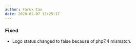 ```yaml
---
author: Faruk Can
date: 2020-02-07 12:25:17
---
```


### Fixed
- Logo status changed to false because of php7.4 mismatch.

